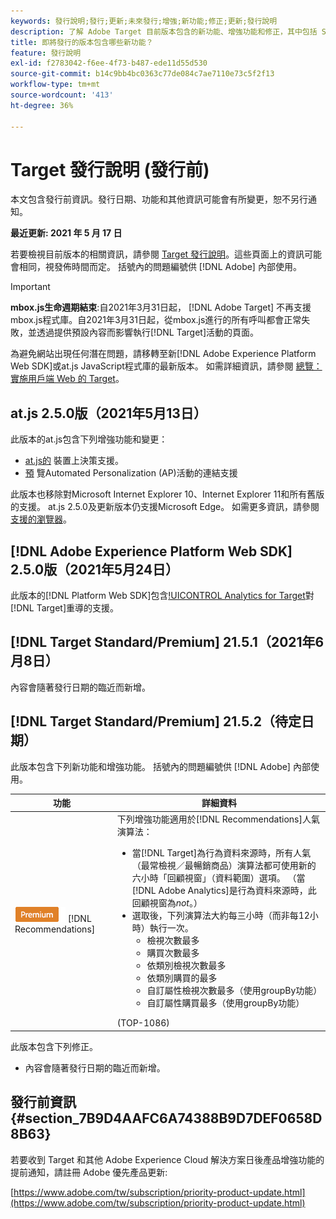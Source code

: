 ```yaml
---
keywords: 發行說明;發行;更新;未來發行;增強;新功能;修正;更新;發行說明
description: 了解 Adobe Target 目前版本包含的新功能、增強功能和修正，其中包括 SDK、API 和 JavaScript 程式庫。
title: 即將發行的版本包含哪些新功能？
feature: 發行說明
exl-id: f2783042-f6ee-4f73-b487-ede11d55d530
source-git-commit: b14c9bb4bc0363c77de084c7ae7110e73c5f2f13
workflow-type: tm+mt
source-wordcount: '413'
ht-degree: 36%

---
```


# Target 發行說明 (發行前)

本文包含發行前資訊。發行日期、功能和其他資訊可能會有所變更，恕不另行通知。

**最近更新: 2021 年 5 月 17 日**

若要檢視目前版本的相關資訊，請參閱 [Target 發行說明](release-notes.md)。這些頁面上的資訊可能會相同，視發佈時間而定。 括號內的問題編號供 [!DNL Adobe] 內部使用。

>[!IMPORTANT]
>
>**mbox.js生命週期結束**:自2021年3月31日起， [!DNL Adobe Target] 不再支援mbox.js程式庫。自2021年3月31日起，從mbox.js進行的所有呼叫都會正常失敗，並透過提供預設內容而影響執行[!DNL Target]活動的頁面。
>
>為避免網站出現任何潛在問題，請移轉至新[!DNL Adobe Experience Platform Web SDK]或at.js JavaScript程式庫的最新版本。 如需詳細資訊，請參閱 [總覽：實施用戶端 Web 的 Target](/help/c-implementing-target/c-implementing-target-for-client-side-web/implement-target-for-client-side-web.md)。

## at.js 2.5.0版（2021年5月13日）

此版本的at.js包含下列增強功能和變更：

* [at.js的](/help/c-implementing-target/c-implementing-target-for-client-side-web/on-device-decisioning/on-device-decisioning.md) 裝置上決策支援。
* [預](/help/c-activities/c-activity-qa/activity-qa.md) 覽Automated Personalization  (AP)活動的連結支援

此版本也移除對Microsoft Internet Explorer 10、Internet Explorer 11和所有舊版的支援。 at.js 2.5.0及更新版本仍支援Microsoft Edge。 如需更多資訊，請參閱[支援的瀏覽器](/help/c-implementing-target/c-considerations-before-you-implement-target/supported-browsers.md)。

## [!DNL Adobe Experience Platform Web SDK] 2.5.0版（2021年5月24日）

此版本的[!DNL Platform Web SDK]包含[!UICONTROL  Analytics for Target](A4T)對[!DNL Target]重導的支援。

## [!DNL Target Standard/Premium] 21.5.1（2021年6月8日）

內容會隨著發行日期的臨近而新增。

## [!DNL Target Standard/Premium] 21.5.2（待定日期）

此版本包含下列新功能和增強功能。 括號內的問題編號供 [!DNL Adobe] 內部使用。

| 功能 | 詳細資料 |
| --- | --- |
| ![Premium](/help/assets/premium.png) [!DNL Recommendations] | 下列增強功能適用於[!DNL Recommendations]人氣演算法：<ul><li>當[!DNL Target]為行為資料來源時，所有人氣（最常檢視／最暢銷商品）演算法都可使用新的六小時「回顧視窗」（資料範圍）選項。 （當[!DNL Adobe Analytics]是行為資料來源時，此回顧視窗為&#x200B;*not*。）</li><li>選取後，下列演算法大約每三小時（而非每12小時）執行一次。<ul><li>檢視次數最多</li><li>購買次數最多</li><li>依類別檢視次數最多</li><li>依類別購買的最多</li><li>自訂屬性檢視次數最多（使用groupBy功能）</li><li>自訂屬性購買最多（使用groupBy功能）</li></ul></ul>(TOP-1086) |

此版本包含下列修正。

* 內容會隨著發行日期的臨近而新增。

## 發行前資訊 {#section_7B9D4AAFC6A74388B9D7DEF0658D8B63}

若要收到 Target 和其他 Adobe Experience Cloud 解決方案日後產品增強功能的提前通知，請註冊 Adobe 優先產品更新:

[https://www.adobe.com/tw/subscription/priority-product-update.html](https://www.adobe.com/tw/subscription/priority-product-update.html)
